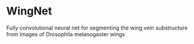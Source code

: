 # WingNet
Fully convolutional neural net for segmenting the wing vein substructure from images of Drosophila melanogaster wings
